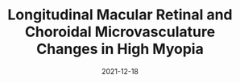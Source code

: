 ---
title: "Longitudinal Macular Retinal and Choroidal Microvasculature Changes in High Myopia"
collection: journals
permalink: /publication/Longitudinal
date: 2021-12-18
year: "2021"
venue: "Investig. Ophthalmol. Vis. Sci."
city: 
state: ""
thumbnail: "Longitudinal.png"
teaser : 
authors: "Fengbin Lin, Zhenni Zhao, Fei Li, Zhen Qiu, Xinbo Gao, Yunhe Song, Peiyuan Wang, Jian Xiong, Weijing Cheng, Kun Hu, Meiling Chen, Xiaohong Liang, Yifeng Yu, Bin Yang, Chunman Yang, Fanyin Wang, Mingkui Tan, Xiulan Zhang"
bibtex: Longitudinal.txt
uri: Longitudinal.pdf
arxiv: 
project: 
source:
poster: 
data:
---